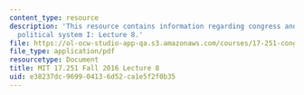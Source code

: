```yaml
---
content_type: resource
description: 'This resource contains information regarding congress and the american
  political system I: Lecture 8.'
file: https://ol-ocw-studio-app-qa.s3.amazonaws.com/courses/17-251-congress-and-the-american-political-system-i-fall-2016/e38237dc969904136d52ca1e5f2f0b35_MIT17_251F16_Lec8.pdf
file_type: application/pdf
resourcetype: Document
title: MIT 17.251 Fall 2016 Lecture 8
uid: e38237dc-9699-0413-6d52-ca1e5f2f0b35
---
```

